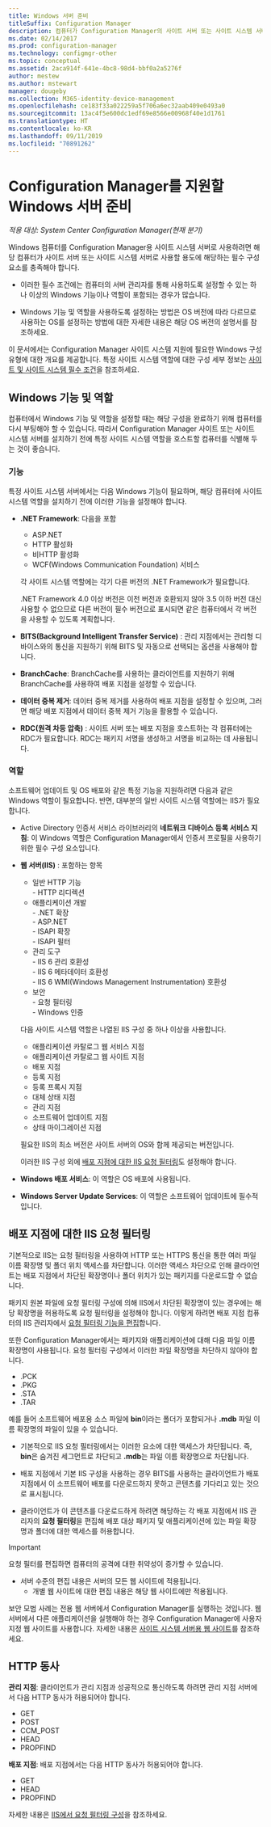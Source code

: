 ```yaml
---
title: Windows 서버 준비
titleSuffix: Configuration Manager
description: 컴퓨터가 Configuration Manager의 사이트 서버 또는 사이트 시스템 서버를 사용하기 위한 필수 구성 요소를 충족하는지 확인합니다.
ms.date: 02/14/2017
ms.prod: configuration-manager
ms.technology: configmgr-other
ms.topic: conceptual
ms.assetid: 2aca914f-641e-4bc8-98d4-bbf0a2a5276f
author: mestew
ms.author: mstewart
manager: dougeby
ms.collection: M365-identity-device-management
ms.openlocfilehash: ce183f33a022259a5f706a6ec32aab409e0493a0
ms.sourcegitcommit: 13ac4f5e600dc1edf69e8566e00968f40e1d1761
ms.translationtype: HT
ms.contentlocale: ko-KR
ms.lasthandoff: 09/11/2019
ms.locfileid: "70891262"
---
```

# <a name="prepare-windows-servers-to-support-configuration-manager"></a>Configuration Manager를 지원할 Windows 서버 준비

*적용 대상: System Center Configuration Manager(현재 분기)*

Windows 컴퓨터를 Configuration Manager용 사이트 시스템 서버로 사용하려면 해당 컴퓨터가 사이트 서버 또는 사이트 시스템 서버로 사용할 용도에 해당하는 필수 구성 요소를 충족해야 합니다.  

- 이러한 필수 조건에는 컴퓨터의 서버 관리자를 통해 사용하도록 설정할 수 있는 하나 이상의 Windows 기능이나 역할이 포함되는 경우가 많습니다.  

- Windows 기능 및 역할을 사용하도록 설정하는 방법은 OS 버전에 따라 다르므로 사용하는 OS를 설정하는 방법에 대한 자세한 내용은 해당 OS 버전의 설명서를 참조하세요.  

이 문서에서는 Configuration Manager 사이트 시스템 지원에 필요한 Windows 구성 유형에 대한 개요를 제공합니다. 특정 사이트 시스템 역할에 대한 구성 세부 정보는 [사이트 및 사이트 시스템 필수 조건](/sccm/core/plan-design/configs/site-and-site-system-prerequisites)을 참조하세요.

##  <a name="BKMK_WinFeatures"></a> Windows 기능 및 역할  
컴퓨터에서 Windows 기능 및 역할을 설정할 때는 해당 구성을 완료하기 위해 컴퓨터를 다시 부팅해야 할 수 있습니다. 따라서 Configuration Manager 사이트 또는 사이트 시스템 서버를 설치하기 전에 특정 사이트 시스템 역할을 호스트할 컴퓨터를 식별해 두는 것이 좋습니다.

### <a name="features"></a>기능  
특정 사이트 시스템 서버에서는 다음 Windows 기능이 필요하며, 해당 컴퓨터에 사이트 시스템 역할을 설치하기 전에 이러한 기능을 설정해야 합니다.  

- **.NET Framework**: 다음을 포함  

    - ASP.NET  
    - HTTP 활성화  
    - 비HTTP 활성화  
    - WCF(Windows Communication Foundation) 서비스  

    각 사이트 시스템 역할에는 각기 다른 버전의 .NET Framework가 필요합니다.  

    .NET Framework 4.0 이상 버전은 이전 버전과 호환되지 않아 3.5 이하 버전 대신 사용할 수 없으므로 다른 버전이 필수 버전으로 표시되면 같은 컴퓨터에서 각 버전을 사용할 수 있도록 계획합니다.  

- **BITS(Background Intelligent Transfer Service)** : 관리 지점에서는 관리형 디바이스와의 통신을 지원하기 위해 BITS 및 자동으로 선택되는 옵션을 사용해야 합니다.  

- **BranchCache**: BranchCache를 사용하는 클라이언트를 지원하기 위해 BranchCache를 사용하여 배포 지점을 설정할 수 있습니다.  

- **데이터 중복 제거**: 데이터 중복 제거를 사용하여 배포 지점을 설정할 수 있으며, 그러면 해당 배포 지점에서 데이터 중복 제거 기능을 활용할 수 있습니다.  

- **RDC(원격 차등 압축)** : 사이트 서버 또는 배포 지점을 호스트하는 각 컴퓨터에는 RDC가 필요합니다. RDC는 패키지 서명을 생성하고 서명을 비교하는 데 사용됩니다.  

### <a name="roles"></a>역할  
소프트웨어 업데이트 및 OS 배포와 같은 특정 기능을 지원하려면 다음과 같은 Windows 역할이 필요합니다. 반면, 대부분의 일반 사이트 시스템 역할에는 IIS가 필요합니다.  

- Active Directory 인증서 서비스 라이브러리의 **네트워크 디바이스 등록 서비스 지침**: 이 Windows 역할은 Configuration Manager에서 인증서 프로필을 사용하기 위한 필수 구성 요소입니다.  

- **웹 서버(IIS)** : 포함하는 항목  
    - 일반 HTTP 기능  
          - HTTP 리디렉션  
    - 애플리케이션 개발  
          - .NET 확장  
          - ASP.NET  
          - ISAPI 확장  
          - ISAPI 필터  
    - 관리 도구  
          - IIS 6 관리 호환성  
          - IIS 6 메타데이터 호환성  
          - IIS 6 WMI(Windows Management Instrumentation) 호환성  
    - 보안  
          - 요청 필터링  
          - Windows 인증  

  다음 사이트 시스템 역할은 나열된 IIS 구성 중 하나 이상을 사용합니다.  
  - 애플리케이션 카탈로그 웹 서비스 지점  
  - 애플리케이션 카탈로그 웹 사이트 지점  
  - 배포 지점  
  - 등록 지점  
  - 등록 프록시 지점  
  - 대체 상태 지점  
  - 관리 지점  
  - 소프트웨어 업데이트 지점  
  - 상태 마이그레이션 지점     

  필요한 IIS의 최소 버전은 사이트 서버의 OS와 함께 제공되는 버전입니다.  

  이러한 IIS 구성 외에 [배포 지점에 대한 IIS 요청 필터링](#BKMK_IISFiltering)도 설정해야 합니다.  

- **Windows 배포 서비스**: 이 역할은 OS 배포에 사용됩니다.  

- **Windows Server Update Services**: 이 역할은 소프트웨어 업데이트에 필수적입니다.  


##  <a name="BKMK_IISFiltering"></a> 배포 지점에 대한 IIS 요청 필터링  
기본적으로 IIS는 요청 필터링을 사용하여 HTTP 또는 HTTPS 통신을 통한 여러 파일 이름 확장명 및 폴더 위치 액세스를 차단합니다. 이러한 액세스 차단으로 인해 클라이언트는 배포 지점에서 차단된 확장명이나 폴더 위치가 있는 패키지를 다운로드할 수 없습니다.  

패키지 원본 파일에 요청 필터링 구성에 의해 IIS에서 차단된 확장명이 있는 경우에는 해당 확장명을 허용하도록 요청 필터링을 설정해야 합니다. 이렇게 하려면 배포 지점 컴퓨터의 IIS 관리자에서 [요청 필터링 기능을 편집](https://technet.microsoft.com/library/hh831621.aspx)합니다.  

또한 Configuration Manager에서는 패키지와 애플리케이션에 대해 다음 파일 이름 확장명이 사용됩니다. 요청 필터링 구성에서 이러한 파일 확장명을 차단하지 않아야 합니다.  

- .PCK  
- .PKG  
- .STA  
- .TAR  

예를 들어 소프트웨어 배포용 소스 파일에 **bin**이라는 폴더가 포함되거나 **.mdb** 파일 이름 확장명의 파일이 있을 수 있습니다.  

- 기본적으로 IIS 요청 필터링에서는 이러한 요소에 대한 액세스가 차단됩니다. 즉, **bin**은 숨겨진 세그먼트로 차단되고 **.mdb**는 파일 이름 확장명으로 차단됩니다.  

- 배포 지점에서 기본 IIS 구성을 사용하는 경우 BITS를 사용하는 클라이언트가 배포 지점에서 이 소프트웨어 배포를 다운로드하지 못하고 콘텐츠를 기다리고 있는 것으로 표시됩니다.  

- 클라이언트가 이 콘텐츠를 다운로드하게 하려면 해당하는 각 배포 지점에서 IIS 관리자의 **요청 필터링**을 편집해 배포 대상 패키지 및 애플리케이션에 있는 파일 확장명과 폴더에 대한 액세스를 허용합니다.  

> [!IMPORTANT]  
> 요청 필터를 편집하면 컴퓨터의 공격에 대한 취약성이 증가할 수 있습니다.  
> 
> - 서버 수준의 편집 내용은 서버의 모든 웹 사이트에 적용됩니다.   
>     - 개별 웹 사이트에 대한 편집 내용은 해당 웹 사이트에만 적용됩니다.  
> 
> 보안 모범 사례는 전용 웹 서버에서 Configuration Manager를 실행하는 것입니다. 웹 서버에서 다른 애플리케이션을 실행해야 하는 경우 Configuration Manager에 사용자 지정 웹 사이트를 사용합니다. 자세한 내용은 [사이트 시스템 서버용 웹 사이트](/sccm/core/plan-design/network/websites-for-site-system-servers)를 참조하세요.  

## <a name="http-verbs"></a>HTTP 동사
**관리 지점**: 클라이언트가 관리 지점과 성공적으로 통신하도록 하려면 관리 지점 서버에서 다음 HTTP 동사가 허용되어야 합니다.  
- GET
- POST
- CCM_POST
- HEAD
- PROPFIND

**배포 지점**: 배포 지점에서는 다음 HTTP 동사가 허용되어야 합니다.
- GET
- HEAD
- PROPFIND

자세한 내용은 [IIS에서 요청 필터링 구성](https://technet.microsoft.com/library/hh831621.aspx#Verbs)을 참조하세요. 
